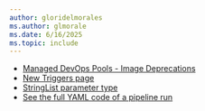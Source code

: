 ```yaml
---
author: gloridelmorales
ms.author: glmorale
ms.date: 6/16/2025
ms.topic: include
---
```


- [Managed DevOps Pools - Image Deprecations](#manged-devops-pools-image-deprecations)
- [New Triggers page](#new-triggers-page)
- [StringList parameter type](#stringlist-parameter-type)
- [See the full YAML code of a pipeline run](#see-the-full-yaml-code-of-a-pipeline-run)